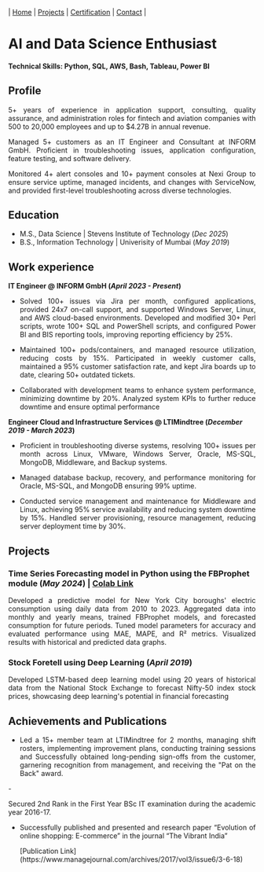 | [Home](https://ambrishpathak.github.io/)        | [Projects](https://ambrishpathak.github.io/)          | [Certification](https://ambrishpathak.github.io/) | [Contact](https://ambrishpathak.github.io/) |



# AI and Data Science Enthusiast

#### Technical Skills: Python, SQL, AWS, Bash, Tableau, Power BI

## Profile
<p align="justify">5+ years of experience in application support, consulting, quality assurance, and administration roles for fintech and aviation companies with 500 to 20,000 employees and up to $4.27B in annual revenue.</p>
<p align="justify">Managed 5+ customers as an IT Engineer and Consultant at INFORM GmbH. Proficient in troubleshooting issues, application configuration, feature testing, and software delivery.</p>
<p align="justify">Monitored 4+ alert consoles and 10+ payment consoles at Nexi Group to ensure service uptime, managed incidents, and changes with ServiceNow, and provided first-level troubleshooting across diverse technologies.</p>

## Education
- M.S., Data Science | Stevens Institute of Technology (_Dec 2025_)
- B.S., Information Technology | Univerisity of Mumbai (_May 2019_)

## Work experience
**IT Engineer @ INFORM GmbH (_April 2023 - Present_)**
- <p align="justify">Solved 100+ issues via Jira per month, configured applications, provided 24x7 on-call support, and supported Windows Server, Linux, and AWS cloud-based environments. Developed and modified 30+ Perl scripts, wrote 100+ SQL and PowerShell scripts, and configured Power BI and BIS reporting tools, improving reporting efficiency by 25%.</p>
- <p align="justify">Maintained 100+ pods/containers, and managed resource utilization, reducing costs by 15%. Participated in weekly customer calls, maintained a 95% customer satisfaction rate, and kept Jira boards up to date, clearing 50+ outdated tickets.</p>
- <p align="justify">Collaborated with development teams to enhance system performance, minimizing downtime by 20%. Analyzed system KPIs to further reduce downtime and ensure optimal performance</p>

**Engineer Cloud and Infrastructure Services @ LTIMindtree (_December 2019 - March 2023_)**
- <p align="justify">Proficient in troubleshooting diverse systems, resolving 100+ issues per month across Linux, VMware, Windows Server, Oracle, MS-SQL, MongoDB, Middleware, and Backup systems.</p>
- <p align="justify">Managed database backup, recovery, and performance monitoring for Oracle, MS-SQL, and MongoDB ensuring 99% uptime.</p>
- <p align="justify">Conducted service management and maintenance for Middleware and Linux, achieving 95% service availability and reducing system downtime by 15%. Handled server provisioning, resource management, reducing server deployment time by 30%.</p>

## Projects 
### Time Series Forecasting model in Python using the FBProphet module (_May 2024_) | [Colab Link](https://colab.research.google.com/drive/1l7wYgtDoStbtl2oIFVjJEizdraaZgAjc?usp=sharing#scrollTo=qmkjgc6weFY8)
<p align="justify">Developed a predictive model for New York City boroughs' electric consumption using daily data from 2010 to 2023. Aggregated data into monthly and yearly means, trained FBProphet models, and forecasted consumption for future periods. Tuned model parameters for accuracy and evaluated performance using MAE, MAPE, and R² metrics. Visualized results with historical and predicted data graphs.</p>

### Stock Foretell using Deep Learning (_April 2019_)
<p align="justify">Developed LSTM-based deep learning model using 20 years of historical data from the National Stock Exchange to forecast Nifty-50 index stock prices, showcasing deep learning's potential in financial forecasting</p>

## Achievements and Publications 
- <p align="justify">Led a 15+ member team at LTIMindtree for 2 months, managing shift rosters, implementing improvement plans, conducting training sessions and Successfully obtained long-pending sign-offs from the customer, garnering recognition from management, and receiving the "Pat on the Back" award.</p>
-<p align="justify"> Secured 2nd Rank in the First Year BSc IT examination during the academic year 2016-17.</p>
- <p align="justify">Successfully published and presented and research paper “Evolution of online shopping: E-commerce” in the journal “The Vibrant India” </p>[Publication Link](https://www.managejournal.com/archives/2017/vol3/issue6/3-6-18)
  
